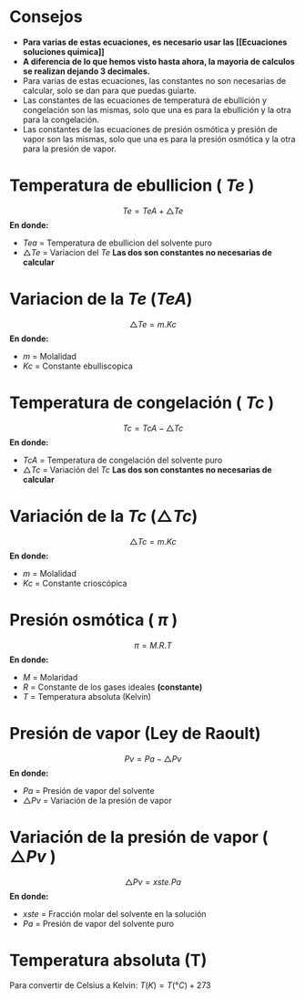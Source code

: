 # Consejos
- **Para varias de estas ecuaciones, es necesario usar las [[Ecuaciones soluciones quimica]]**
- **A diferencia de lo que hemos visto hasta ahora, la mayoria de calculos se realizan dejando 3 decimales.**
- Para varias de estas ecuaciones, las constantes no son necesarias de calcular, solo se dan para que puedas guiarte.
- Las constantes de las ecuaciones de temperatura de ebullición y congelación son las mismas, solo que una es para la ebullición y la otra para la congelación.
- Las constantes de las ecuaciones de presión osmótica y presión de vapor son las mismas, solo que una es para la presión osmótica y la otra para la presión de vapor.
# Temperatura de ebullicion ( $Te$ )
$$ Te  = TeA +  \triangle Te$$
**En donde:**
   - $Tea$ = Temperatura de ebullicion del solvente puro 
   - $\triangle Te$ = Variacion del $Te$
   **Las dos son constantes no necesarias de calcular**
# Variacion de la $Te$ ($TeA$)
$$\triangle Te = m.Kc $$
**En donde:**
   - $m$ = Molalidad 
   - $Kc$ = Constante ebulliscopica 
# Temperatura de congelación ( $Tc$ )
$$ Tc = TcA - \triangle Tc$$
**En donde:**
   - $TcA$ = Temperatura de congelación del solvente puro
   - $\triangle Tc$ = Variación del $Tc$
   **Las dos son constantes no necesarias de calcular**
# Variación de la $Tc$ ($\triangle Tc$)
$$\triangle Tc = m.Kc $$
**En donde:**
   - $m$ = Molalidad
   - $Kc$ = Constante crioscópica
# Presión osmótica ( $\pi$ )
$$ \pi = M.R.T $$
**En donde:**
   - $M$ = Molaridad
   - $R$ = Constante de los gases ideales **(constante)**
   - $T$ = Temperatura absoluta (Kelvin)
# Presión de vapor (Ley de Raoult)
$$ Pv = Pa - \triangle Pv$$
**En donde:**
   - $Pa$ = Presión de vapor del solvente
   - $\triangle Pv$ = Variación de la presión de vapor
# Variación de la presión de vapor ( $\triangle Pv$ )
$$ \triangle Pv = xste .Pa $$
**En donde:**
   - $xste$ = Fracción molar del solvente en la solución
   - $Pa$ = Presión de vapor del solvente puro
# Temperatura absoluta (T)
Para convertir de Celsius a Kelvin: $T(K) = T(°C) + 273$